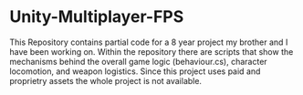 # Unity-Multiplayer-FPS

This Repository contains partial code for a 8 year project my brother and I have been working on. Within the repository there are scripts
that show the mechanisms behind the overall game logic (behaviour.cs), character locomotion, and weapon logistics. Since this project uses paid and proprietry assets the whole project is not available.
